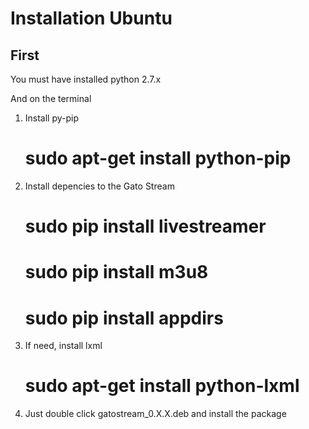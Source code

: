 Installation Ubuntu
===================

First
-----

You must have installed python 2.7.x

And on the terminal

1. Install py-pip

	# sudo apt-get install python-pip
	
2. Install depencies to the Gato Stream

	# sudo pip install livestreamer
	# sudo pip install m3u8
	# sudo pip install appdirs

3. If need, install lxml

	# sudo apt-get install python-lxml
	
4. Just double click gatostream_0.X.X.deb and install the package